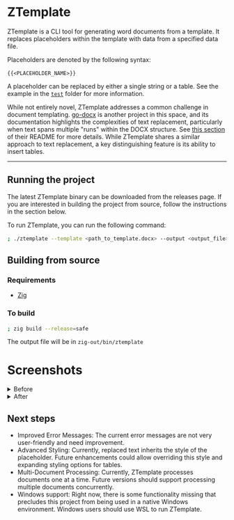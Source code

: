 # ZTemplate

ZTemplate is a CLI tool for generating word documents from a template.
It replaces placeholders within the template with data from a specified data file.

Placeholders are denoted by the following syntax:
```
{{<PLACEHOLDER_NAME>}}
```

A placeholder can be replaced by either a single string or a table.
See the example in the [`test`](test/) folder for more information.

While not entirely novel, ZTemplate addresses a common challenge in document templating.
[go-docx](https://github.com/lukasjarosch/go-docx) is another project in this space, and its documentation highlights the complexities of text replacement,
particularly when text spans multiple "runs" within the DOCX structure.
See [this section](https://github.com/lukasjarosch/go-docx?tab=readme-ov-file#-how-it-works) of their README for more details.
While ZTemplate shares a similar approach to text replacement, a key distinguishing feature is its ability to insert tables.

---

## Running the project
The latest ZTemplate binary can be downloaded from the releases page.
If you are interested in building the project from source, follow the instructions in the section below.

To run ZTemplate, you can run the following command:
```bash
; ./ztemplate --template <path_to_template.docx> --output <output_file> --data <yaml_data_file>
```

## Building from source
### Requirements
- [Zig](https://ziglang.org/)

### To build
```bash
; zig build --release=safe
```

The output file will be in `zig-out/bin/ztemplate`

# Screenshots
<details>
<summary>Before</summary>
<img src="screenshots/before.png" alt="before">
</details>
<details>
<summary>After</summary>
<img src="screenshots/after.png" alt="after">
</details>

## Next steps
- Improved Error Messages: The current error messages are not very user-friendly and need improvement.
- Advanced Styling: Currently, replaced text inherits the style of the placeholder. Future enhancements could allow overriding this style and expanding styling options for tables.
- Multi-Document Processing: Currently, ZTemplate processes documents one at a time. Future versions should support processing multiple documents concurrently.
- Windows support: Right now, there is some functionality missing that precludes this project from being used in a native Windows environment. Windows users should use WSL to run ZTemplate.

